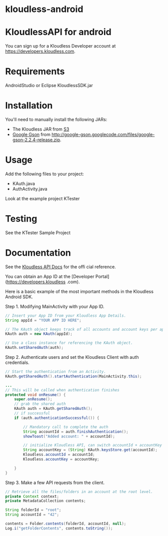 kloudless-android
==============
# KloudlessAPI for android

You can sign up for a Kloudless Developer account at https://developers.kloudless.com.

Requirements
============
AndroidStudio or Eclipse
KloudlessSDK.jar

Installation
============

You'll need to manually install the following JARs:

* The Kloudless JAR from [S3](https://s3-us-west-2.amazonaws.com/kloudless-static-assets/p/platform/sdk/kloudless-java-0.1.4.jar)
* [Google Gson](http://code.google.com/p/google-gson/) from <http://google-gson.googlecode.com/files/google-gson-2.2.4-release.zip>.

Usage
=====
Add the following files to your project:

* KAuth.java
* AuthActivity.java

Look at the example project KTester

Testing
=======
See the KTester Sample Project


Documentation
=======
See the [Kloudless API Docs](https://developers.kloudless.com/docs) for the offi
cial reference.

You can obtain an App ID at the [Developer Portal](https://developers.kloudless
.com).

Here is a basic example of the most important methods in the Kloudless Android SDK.

Step 1. Modifying MainActivity with your App ID.

```java
// Insert your App ID from your Kloudless App Details.
String appId = "YOUR APP ID HERE";

// The KAuth object keeps track of all accounts and account keys per application.
KAuth auth = new KAuth(appId);

// Use a class instance for referencing the KAuth object.
KAuth.setSharedAuth(auth);
```

Step 2. Authenticate users and set the Kloudless Client with auth credentials.

```java
// Start the authentication from an Activity.
KAuth.getSharedAuth().startAuthentication(MainActivity.this);

...
// This will be called when authentication finishes
protected void onResume() {
    super.onResume();
    // grab the shared auth
    KAuth auth = KAuth.getSharedAuth();
    // if successful
    if (auth.authenticationSuccessful()) {

        // Mandatory call to complete the auth
        String accountId = auth.finishAuthentication();
        showToast("Added account: " + accountId);

        // initialize Kloudless API, can switch accountId + accountKey later
        String accountKey = (String) KAuth.keysStore.get(accountId);
        Kloudless.accountId = accountId;
        Kloudless.accountKey = accountKey;

    }
}
```

Step 3. Make a few API requests from the client.

```java
// Retrieve all the files/folders in an account at the root level.
private Context context;
private MetadataCollection contents;

String folderId = "root";
String accountId = "42";

contents = Folder.contents(folderId, accountId, null);
Log.i("getFolderContents", contents.toString());
```

